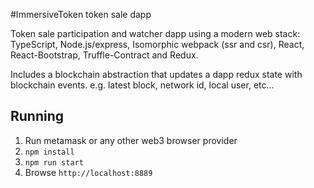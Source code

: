 #ImmersiveToken token sale dapp

Token sale participation and watcher dapp using a modern web stack: TypeScript, Node.js/express, Isomorphic webpack (ssr and csr), React, React-Bootstrap, Truffle-Contract and Redux. 

Includes a blockchain abstraction that updates a dapp redux state with blockchain events. e.g. latest block, network id, local user, etc...

## Running

1. Run metamask or any other  web3 browser provider
2. `npm install`
3. `npm run start`
4. Browse `http://localhost:8889`



